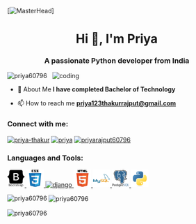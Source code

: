 [![MasterHead](https://https://img.freepik.com/premium-photo/python-programming-code-abstract-technology-background_272306-146.jpg?size=626&ext=jpg&ga=GA1.1.232651849.1688125561&semt=ais...)]
<h1 align="center">Hi 👋, I'm Priya</h1>

<h3 align="center">A passionate Python developer from India</h3>
<img align="right" alt="coding"width="400" src="https://user-images.githubusercontent.com/55389276/140866485-8fb1c876-9a8f-4d6a-98dc-08c4981eaf70.gif"

<p align="left"> <img src="https://komarev.com/ghpvc/?username=priya60796&label=Profile%20views&color=0e75b6&style=flat" alt="priya60796" /> </p>

- 💬 About Me **I have completed Bachelor of Technology**

- 📫 How to reach me **priya123thakurrajput@gmail.com**

<h3 align="left">Connect with me:</h3>
<p align="left">
<a href="https://linkedin.com/in/priya-thakur" target="blank"><img align="center" src="https://raw.githubusercontent.com/rahuldkjain/github-profile-readme-generator/master/src/images/icons/Social/linked-in-alt.svg" alt="priya-thakur" height="30" width="40" /></a>
<a href="https://stackoverflow.com/users/priya" target="blank"><img align="center" src="https://raw.githubusercontent.com/rahuldkjain/github-profile-readme-generator/master/src/images/icons/Social/stack-overflow.svg" alt="priya" height="30" width="40" /></a>
<a href="https://instagram.com/priyarajput60796" target="blank"><img align="center" src="https://raw.githubusercontent.com/rahuldkjain/github-profile-readme-generator/master/src/images/icons/Social/instagram.svg" alt="priyarajput60796" height="30" width="40" /></a>
</p>

<h3 align="left">Languages and Tools:</h3>
<p align="left"> <a href="https://getbootstrap.com" target="_blank" rel="noreferrer"> <img src="https://raw.githubusercontent.com/devicons/devicon/master/icons/bootstrap/bootstrap-plain-wordmark.svg" alt="bootstrap" width="40" height="40"/> </a> <a href="https://www.w3schools.com/css/" target="_blank" rel="noreferrer"> <img src="https://raw.githubusercontent.com/devicons/devicon/master/icons/css3/css3-original-wordmark.svg" alt="css3" width="40" height="40"/> </a> <a href="https://www.djangoproject.com/" target="_blank" rel="noreferrer"> <img src="https://cdn.worldvectorlogo.com/logos/django.svg" alt="django" width="40" height="40"/> </a> <a href="https://www.w3.org/html/" target="_blank" rel="noreferrer"> <img src="https://raw.githubusercontent.com/devicons/devicon/master/icons/html5/html5-original-wordmark.svg" alt="html5" width="40" height="40"/> </a> <a href="https://www.mysql.com/" target="_blank" rel="noreferrer"> <img src="https://raw.githubusercontent.com/devicons/devicon/master/icons/mysql/mysql-original-wordmark.svg" alt="mysql" width="40" height="40"/> </a> <a href="https://www.postgresql.org" target="_blank" rel="noreferrer"> <img src="https://raw.githubusercontent.com/devicons/devicon/master/icons/postgresql/postgresql-original-wordmark.svg" alt="postgresql" width="40" height="40"/> </a> <a href="https://www.python.org" target="_blank" rel="noreferrer"> <img src="https://raw.githubusercontent.com/devicons/devicon/master/icons/python/python-original.svg" alt="python" width="40" height="40"/> </a> </p>

<p><img align="left" src="https://github-readme-stats.vercel.app/api/top-langs?username=priya60796&show_icons=true&locale=en&layout=compact" alt="priya60796" /></p>

<p>&nbsp;<img align="center" src="https://github-readme-stats.vercel.app/api?username=priya60796&show_icons=true&locale=en" alt="priya60796" /></p>

<p><img align="center" src="https://github-readme-streak-stats.herokuapp.com/?user=priya60796&" alt="priya60796" /></p>
